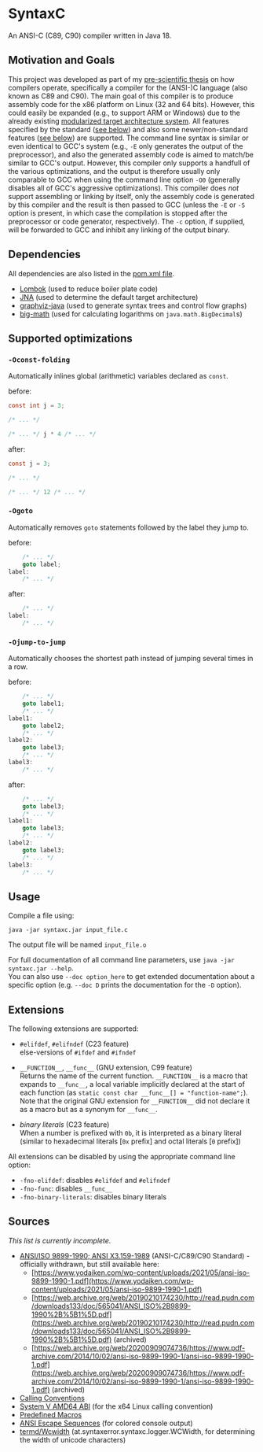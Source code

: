 # SyntaxC

An ANSI-C (C89, C90) compiler written in Java 18.

## Motivation and Goals

This project was developed as part of my [pre-scientific thesis](ahs-vwa.at) on how compilers operate, specifically a compiler for the (ANSI-)C language (also known as C89 and C90). The main goal of this compiler is to produce assembly code for the x86 platform on Linux (32 and 64 bits). However, this could easily be expanded (e.g., to support ARM or Windows) due to the already existing [modularized target architecture system](https://github.com/Synt4xErr0r4/syntaxc/blob/main/src/main/java/at/syntaxerror/syntaxc/generator/arch/ArchitectureRegistry.java). All features specified by the standard ([see below](#sources)) and also some newer/non-standard features ([see below](#extensions)) are supported. The command line syntax is similar or even identical to GCC's system (e.g., `-E` only generates the output of the preprocessor), and also the generated assembly code is aimed to match/be similar to GCC's output. However, this compiler only supports a handfull of the various optimizations, and the output is therefore usually only comparable to GCC when using the command line option `-O0` (generally disables all of GCC's aggressive optimizations). This compiler does *not* support assembling or linking by itself, only the assembly code is generated by this compiler and the result is then passed to GCC (unless the `-E` or `-S` option is present, in which case the compilation is stopped after the preprocessor or code generator, respectively). The `-c` option, if supplied, will be forwarded to GCC and inhibit any linking of the output binary.

## Dependencies

All dependencies are also listed in the [pom.xml file](https://github.com/Synt4xErr0r4/syntaxc/blob/main/pom.xml).

- [Lombok](https://projectlombok.org/) (used to reduce boiler plate code)
- [JNA](https://github.com/java-native-access/jna) (used to determine the default target architecture)
- [graphviz-java](https://github.com/nidi3/graphviz-java) (used to generate syntax trees and control flow graphs)
- [big-math](https://github.com/eobermuhlner/big-math) (used for calculating logarithms on `java.math.BigDecimal`s)

## Supported optimizations

### `-Oconst-folding`

Automatically inlines global (arithmetic) variables declared as `const`.

before:

```c
const int j = 3;

/* ... */

/* ... */ j * 4 /* ... */
```

after:

```c
const j = 3;

/* ... */

/* ... */ 12 /* ... */
```

### `-Ogoto`

Automatically removes `goto` statements followed by the label they jump to.

before:

```c
    /* ... */
    goto label;
label:
    /* ... */
```

after:

```c
    /* ... */
label:
    /* ... */
```

### `-Ojump-to-jump`

Automatically chooses the shortest path instead of jumping several times in a row.

before:

```c
    /* ... */
    goto label1;
    /* ... */
label1:
    goto label2;
    /* ... */
label2:
    goto label3;
    /* ... */
label3:
    /* ... */
```

after:

```c
    /* ... */
    goto label3;
    /* ... */
label1:
    goto label3;
    /* ... */
label2:
    goto label3;
    /* ... */
label3:
    /* ... */
```

## Usage

Compile a file using:

`java -jar syntaxc.jar input_file.c`

The output file will be named `input_file.o`

For full documentation of all command line parameters,
use `java -jar syntaxc.jar --help`.  
You can also use `--doc option_here` to get extended documentation about a specific option (e.g. `--doc D` prints the documentation for the `-D` option).

## Extensions

The following extensions are supported:

- `#elifdef`, `#elifndef` (C23 feature)  
  else-versions of `#ifdef` and `#ifndef`

- `__FUNCTION__`, `__func__` (GNU extension, C99 feature)  
  Returns the name of the current function.
  `__FUNCTION__` is a macro that expands to `__func__`,
  a local variable implicitly declared at the start of
  each function (as `static const char __func__[] = "function-name";`).  
  Note that the original GNU extension for `__FUNCTION__` did not declare
  it as a macro but as a synonym for `__func__`.

- *binary literals* (C23 feature)  
  When a number is prefixed with `0b`, it is interpreted as a binary literal (similar to hexadecimal literals [`0x` prefix] and octal literals [`0` prefix])

All extensions can be disabled by using the appropriate command line option:

- `-fno-elifdef`: disables `#elifdef` and `#elifndef`
- `-fno-func`: disables `__func__`
- `-fno-binary-literals`: disables binary literals

## Sources

*This list is currently incomplete.*

- [ANSI/ISO 9899-1990; ANSI X3.159-1989](https://www.iso.org/standard/17782.html) (ANSI-C/C89/C90 Standard) - officially withdrawn, but still available here:
  - [https://www.yodaiken.com/wp-content/uploads/2021/05/ansi-iso-9899-1990-1.pdf](https://www.yodaiken.com/wp-content/uploads/2021/05/ansi-iso-9899-1990-1.pdf)
  - [https://web.archive.org/web/20190210174230/http://read.pudn.com/downloads133/doc/565041/ANSI_ISO%2B9899-1990%2B%5B1%5D.pdf](https://web.archive.org/web/20190210174230/http://read.pudn.com/downloads133/doc/565041/ANSI_ISO%2B9899-1990%2B%5B1%5D.pdf) (archived)
  - [https://web.archive.org/web/20200909074736/https://www.pdf-archive.com/2014/10/02/ansi-iso-9899-1990-1/ansi-iso-9899-1990-1.pdf](https://web.archive.org/web/20200909074736/https://www.pdf-archive.com/2014/10/02/ansi-iso-9899-1990-1/ansi-iso-9899-1990-1.pdf) (archived)
- [Calling Conventions](https://agner.org/optimize/calling_conventions.pdf)
- [System V AMD64 ABI](https://raw.githubusercontent.com/wiki/hjl-tools/x86-psABI/x86-64-psABI-1.0.pdf) (for the x64 Linux calling convention)
- [Predefined Macros](https://sourceforge.net/p/predef/wiki/)
- [ANSI Escape Sequences](https://en.wikipedia.org/wiki/ANSI_escape_code#3-bit_and_4-bit) (for colored console output)
- [termd/Wcwidth](https://github.com/termd/termd/blob/master/src/main/java/io/termd/core/util/Wcwidth.java) (at.syntaxerror.syntaxc.logger.WCWidth, for determining the width of unicode characters)
